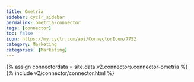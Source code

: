 ```yaml
---
title: Ometria
sidebar: cyclr_sidebar
permalink: ometria-connector
tags: [connector]
toc: false
icon: https://my.cyclr.com/api/ConnectorIcon/7752
category: Marketing
categories: [Marketing]
---
```

{% assign connectordata = site.data.v2.connectors.connector-ometria %}
{% include v2/connector/connector.html %}	